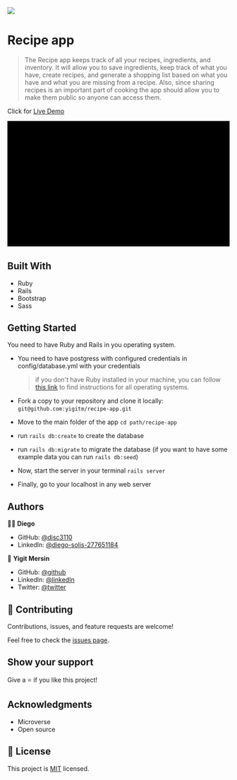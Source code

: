 ![](https://img.shields.io/badge/Microverse-blueviolet)

# Recipe app

> The Recipe app keeps track of all your recipes, ingredients, and inventory. It will allow you to save ingredients, keep track of what you have, create recipes, and generate a shopping list based on what you have and what you are missing from a recipe. Also, since sharing recipes is an important part of cooking the app should allow you to make them public so anyone can access them.

Click for [Live Demo](https://safe-dawn-37882.herokuapp.com)

![App_Gif](/app/assets/images/app.gif)

## Built With

- Ruby
- Rails
- Bootstrap
- Sass

## Getting Started

You need to have Ruby and Rails in you operating system.

- You need to have postgress with configured credentials in config/database.yml with your credentials
  > if you don't have Ruby installed in your machine, you can follow [this link](https://github.com/microverseinc/curriculum-ruby/blob/main/simple-ruby/articles/ruby_installation_instructions.md) to find instructions for all operating systems.

* Fork a copy to your repository and clone it locally: `git@github.com:yigitm/recipe-app.git`

* Move to the main folder of the app `cd path/recipe-app`

* run `rails db:create` to create the database

* run `rails db:migrate` to migrate the database (if you want to have some example data you can run `rails db:seed`)

* Now, start the server in your terminal `rails server`

* Finally, go to your localhost in any web server

## Authors

🧑‍💻 **Diego**

- GitHub: [@disc3110](https://github.com/disc3110)
- LinkedIn: [@diego-solis-277651184](https://www.linkedin.com/in/diego-solis-277651184/)

👤 **Yigit Mersin**

- GitHub: [@github](https://github.com/ygtmrsn)
- LinkedIn: [@linkedIn](linkedin.com/in/yigitmersin)
- Twitter: [@twitter](https://twitter.com/ygtmrsn)

## 🤝 Contributing

Contributions, issues, and feature requests are welcome!

Feel free to check the [issues page](https://github.com/yigitm/recipe-app/issues).

## Show your support

Give a ⭐️ if you like this project!

## Acknowledgments

- Microverse
- Open source

## 📝 License

This project is [MIT](./MIT.md) licensed.

